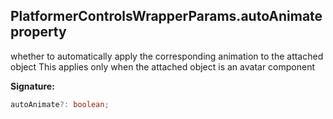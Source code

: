 
## PlatformerControlsWrapperParams.autoAnimate property

whether to automatically apply the corresponding animation to the attached object This applies only when the attached object is an avatar component

**Signature:**

```typescript
autoAnimate?: boolean;
```
